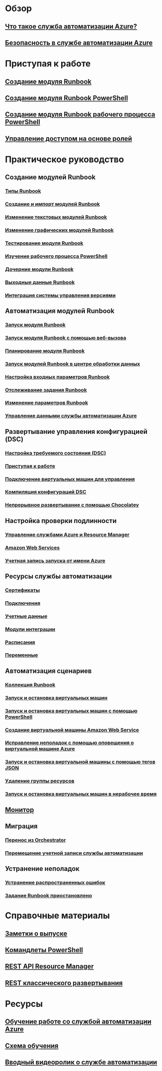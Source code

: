 # Обзор
## [Что такое служба автоматизации Azure?](automation-intro.md)
## [Безопасность в службе автоматизации Azure](automation-security-overview.md)

# Приступая к работе
## [Создание модуля Runbook](automation-first-runbook-graphical.md)
## [Создание модуля Runbook PowerShell](automation-first-runbook-textual-powershell.md)
## [Создание модуля Runbook рабочего процесса PowerShell](automation-first-runbook-textual.md)
## [Управление доступом на основе ролей](automation-role-based-access-control.md)


# Практическое руководство
## Создание модулей Runbook
### [Типы Runbook](automation-runbook-types.md)
### [Создание и импорт модулей Runbook](automation-creating-importing-runbook.md)
### [Изменение текстовых модулей Runbook](automation-edit-textual-runbook.md)
### [Изменение графических модулей Runbook](automation-graphical-authoring-intro.md)
### [Тестирование модуля Runbook](automation-testing-runbook.md)
### [Изучение рабочего процесса PowerShell](automation-powershell-workflow.md)
### [Дочерние модули Runbook](automation-child-runbooks.md)
### [Выходные данные Runbook](automation-runbook-output-and-messages.md)
### [Интеграция системы управления версиями](automation-source-control-integration.md)
## Автоматизация модулей Runbook
### [Запуск модуля Runbook](automation-starting-a-runbook.md)
### [Запуск модуля Runbook с помощью веб-вызова](automation-webhooks.md)
### [Планирование модуля Runbook](automation-scheduling-a-runbook.md)
### [Запуск модулей Runbook в центре обработки данных](automation-hybrid-runbook-worker.md)
### [Настройка входных параметров Runbook](automation-runbook-input-parameters.md)
### [Отслеживание задания Runbook](automation-runbook-execution.md)
### [Изменение параметров Runbook](automation-runbook-settings.md)
### [Управление данными службы автоматизации Azure](automation-managing-data.md)
## Развертывание управления конфигурацией (DSC)
### [Настройка требуемого состояния (DSC)](automation-dsc-overview.md)
### [Приступая к работе](automation-dsc-getting-started.md)
### [Подключение виртуальных машин для управления](automation-dsc-onboarding.md)
### [Компиляция конфигураций DSC](automation-dsc-compile.md)
### [Непрерывное развертывание с помощью Chocolatey](automation-dsc-cd-chocolatey.md)
## Настройка проверки подлинности
### [Управление службами Azure и Resource Manager](automation-sec-configure-aduser-account.md)
### [Amazon Web Services](automation-sec-configure-aws-account.md)
### [Учетная запись запуска от имени Azure](automation-sec-configure-azure-runas-account.md)
## Ресурсы службы автоматизации
### [Сертификаты](automation-certificates.md)
### [Подключения](automation-connections.md)
### [Учетные данные](automation-credentials.md)
### [Модули интеграции](automation-integration-modules.md)
### [Расписания](automation-schedules.md)
### [Переменные](automation-variables.md)
## Автоматизация сценариев
### [Коллекция Runbook](automation-runbook-gallery.md)
### [Запуск и остановка виртуальных машин](automation-solution-startstopvm-graphical.md)
### [Запуск и остановка виртуальных машин с помощью PowerShell](automation-solution-startstopvm-psworkflow.md)
### [Создание виртуальной машины Amazon Web Service](automation-scenario-aws-deployment.md)
### [Исправление неполадок с помощью оповещения о виртуальной машине Azure](automation-azure-vm-alert-integration.md)
### [Запуск и остановка виртуальной машины с помощью тегов JSON](automation-scenario-start-stop-vm-wjson-tags.md)
### [Удаление группы ресурсов](automation-scenario-remove-resourcegroup.md)
### [Запуск и остановка виртуальных машин в нерабочее время](automation-solution-vm-management.md)

## [Монитор](automation-manage-send-joblogs-log-analytics.md)

## Миграция
### [Перенос из Orchestrator](automation-orchestrator-migration.md)
### [Перемещение учетной записи службы автоматизации](automation-migrate-account-subscription.md)

## Устранение неполадок
### [Устранение распространенных ошибок](automation-troubleshooting-automation-errors.md)
### [Задание Runbook приостановлено](automation-troubleshooting-hrw-runbook-terminates-suspended.md)

# Справочные материалы
## [Заметки о выпуске](https://azure.microsoft.com/updates/?product=automation)
## [Командлеты PowerShell](https://msdn.microsoft.com/library/azure/dn690262)
## [REST API Resource Manager](https://msdn.microsoft.com/library/azure/mt662285.aspx)
## [REST классического развертывания](https://msdn.microsoft.com/library/azure/mt163781)

# Ресурсы
## [Обучение работе со службой автоматизации Azure](https://www.microsoftvirtualacademy.com/en-US/training-courses/automating-the-cloud-with-azure-automation-8323)
## [Схема обучения](https://azure.microsoft.com/documentation/learning-paths/automation/)
## [Вводный видеоролик о службе автоматизации](https://azure.microsoft.com/documentation/videos/azure-automation-101-with-powershell-and-eamon-o-reilly/)



<!--HONumber=Nov16_HO2-->


